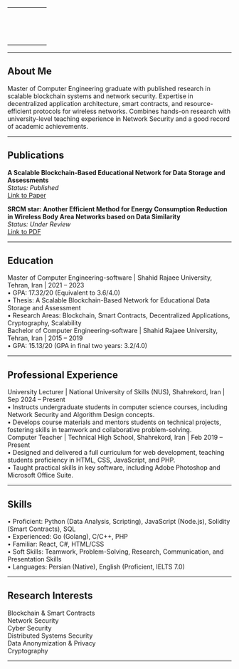 <table style="border: none;">
<tr style="border: none;">
<td style="border: none; vertical-align: top; padding-right: 2em;">
<div class="profile-circle"></div>
</td>
  
<td style="border: none; vertical-align: top;">
  

  
  <p style="font-size: 1.5em;">
    <a href="assets/cv.pdf" title="Download my CV"><i class="fas fa-file-pdf"></i></a> &nbsp;
    <a href="https://www.linkedin.com/in/maryam-fattahi-vanani/" title="LinkedIn"><i class="fab fa-linkedin"></i></a> &nbsp;
    <a href="https://t.me/maryam_fthv" title="Telegram"><i class="fab fa-telegram"></i></a> &nbsp;
    </p>

</td>
</tr>
</table>

---

  <h2>About Me</h2>
Master of Computer Engineering graduate with published research in scalable blockchain systems and network security. Expertise in decentralized application architecture, smart contracts, and resource-efficient protocols for wireless networks. Combines hands-on research with university-level teaching experience in Network Security and a good record of academic achievements.

---

## Publications

**A Scalable Blockchain-Based Educational Network for Data Storage and Assessments** <br>
*Status: Published* <br>
<a href="https://ieeexplore.ieee.org/document/10874538">Link to Paper</a>

**SRCM star: Another Efficient Method for Energy Consumption Reduction in Wireless Body Area Networks based on Data Similarity**
<br>
*Status: Under Review* <br>
<a href="https://drive.google.com/file/d/1FU8a-mMhDuE62VjlYCZL1irYnKXvWnu1/view?usp=sharing">Link to PDF</a>

---


<h2> Education </h2>
Master of Computer Engineering-software | Shahid Rajaee University, Tehran, Iran | 2021 – 2023
<br>
•	GPA: 17.32/20 (Equivalent to 3.6/4.0)
<br>
•	Thesis: A Scalable Blockchain-Based Network for Educational Data Storage and Assessment
<br>
•	Research Areas: Blockchain, Smart Contracts, Decentralized Applications, Cryptography, Scalability
<br>
Bachelor of Computer Engineering-software | Shahid Rajaee University, Tehran, Iran | 2015 – 2019
<br>
•	GPA: 15.13/20 (GPA in final two years: 3.2/4.0)

---


<h2> Professional Experience </h2>
University Lecturer | National University of Skills (NUS), Shahrekord, Iran | Sep 2024 – Present
<br>
•	Instructs undergraduate students in computer science courses, including Network Security and Algorithm Design concepts.
<br>
•	Develops course materials and mentors students on technical projects, fostering skills in teamwork and collaborative problem-solving.
<br>
Computer Teacher | Technical High School, Shahrekord, Iran | Feb 2019 – Present
<br>
•	Designed and delivered a full curriculum for web development, teaching students proficiency in HTML, CSS, JavaScript, and PHP.
<br>
•	Taught practical skills in key software, including Adobe Photoshop and Microsoft Office Suite.

---


<h2> Skills </h2>
•	Proficient: Python (Data Analysis, Scripting), JavaScript (Node.js), Solidity (Smart Contracts), SQL
<br>
•	Experienced: Go (Golang), C/C++, PHP
<br>
•	Familiar: React, C#, HTML/CSS
<br>
•	Soft Skills: Teamwork, Problem-Solving, Research, Communication, and Presentation Skills
<br>
•	Languages: Persian (Native), English (Proficient, IELTS 7.0)

--- 

## Research Interests

Blockchain & Smart Contracts
<br>
Network Security
<br>
Cyber Security
<br>
Distributed Systems Security
<br>
Data Anonymization & Privacy
<br>
Cryptography

---
